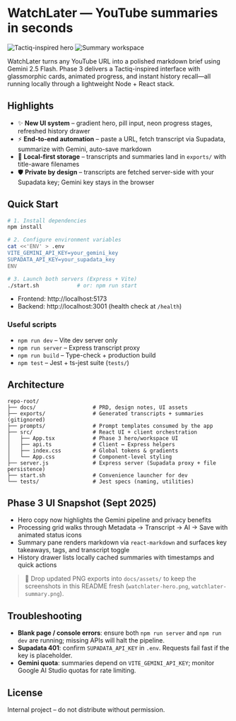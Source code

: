 # WatchLater — YouTube summaries in seconds

![Tactiq-inspired hero](docs/assets/watchlater-hero.png)
![Summary workspace](docs/assets/watchlater-summary.png)

WatchLater turns any YouTube URL into a polished markdown brief using Gemini 2.5 Flash. Phase 3 delivers a Tactiq-inspired interface with glassmorphic cards, animated progress, and instant history recall—all running locally through a lightweight Node + React stack.

## Highlights
- ✨ **New UI system** – gradient hero, pill input, neon progress stages, refreshed history drawer
- ⚡ **End-to-end automation** – paste a URL, fetch transcript via Supadata, summarize with Gemini, auto-save markdown
- 💾 **Local-first storage** – transcripts and summaries land in `exports/` with title-aware filenames
- 🛡️ **Private by design** – transcripts are fetched server-side with your Supadata key; Gemini key stays in the browser

## Quick Start

```bash
# 1. Install dependencies
npm install

# 2. Configure environment variables
cat <<'ENV' > .env
VITE_GEMINI_API_KEY=your_gemini_key
SUPADATA_API_KEY=your_supadata_key
ENV

# 3. Launch both servers (Express + Vite)
./start.sh            # or: npm run start
```

- Frontend: http://localhost:5173
- Backend: http://localhost:3001 (health check at `/health`)

### Useful scripts
- `npm run dev` – Vite dev server only
- `npm run server` – Express transcript proxy
- `npm run build` – Type-check + production build
- `npm test` – Jest + ts-jest suite (`tests/`)

## Architecture
```
repo-root/
├── docs/                  # PRD, design notes, UI assets
├── exports/               # Generated transcripts + summaries (gitignored)
├── prompts/               # Prompt templates consumed by the app
├── src/                   # React UI + client orchestration
│   ├── App.tsx            # Phase 3 hero/workspace UI
│   ├── api.ts             # Client ↔ Express helpers
│   ├── index.css          # Global tokens & gradients
│   └── App.css            # Component-level styling
├── server.js              # Express server (Supadata proxy + file persistence)
├── start.sh               # Convenience launcher for dev
└── tests/                 # Jest specs (naming, utilities)
```

## Phase 3 UI Snapshot (Sept 2025)
- Hero copy now highlights the Gemini pipeline and privacy benefits
- Processing grid walks through Metadata → Transcript → AI → Save with animated status icons
- Summary pane renders markdown via `react-markdown` and surfaces key takeaways, tags, and transcript toggle
- History drawer lists locally cached summaries with timestamps and quick actions

> 📸 Drop updated PNG exports into `docs/assets/` to keep the screenshots in this README fresh (`watchlater-hero.png`, `watchlater-summary.png`).

## Troubleshooting
- **Blank page / console errors**: ensure both `npm run server` and `npm run dev` are running; missing APIs will halt the pipeline.
- **Supadata 401**: confirm `SUPADATA_API_KEY` in `.env`. Requests fail fast if the key is placeholder.
- **Gemini quota**: summaries depend on `VITE_GEMINI_API_KEY`; monitor Google AI Studio quotas for rate limiting.

## License
Internal project – do not distribute without permission.
